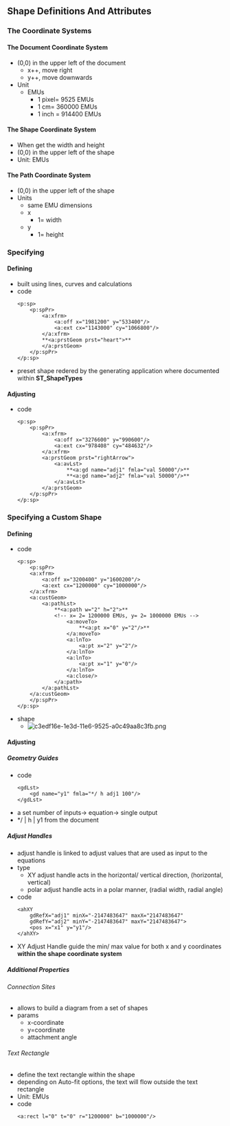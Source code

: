 
## Shape Definitions And Attributes
### The Coordinate Systems
#### The Document Coordinate System
- (0,0) in the upper left of the document
	- x++, move right
	- y++, move downwards
- Unit
	- EMUs
		- 1 pixel= 9525 EMUs
		- 1 cm= 360000 EMUs
		- 1 inch = 914400 EMUs
#### The Shape Coordinate System
- When get the width and height
- (0,0) in the upper left of the shape
- Unit: EMUs
#### The Path Coordinate System
- (0,0) in the upper left of the shape
- Units
	- same EMU dimensions
	- x
		- 1= width
	- y
		- 1= height

### Specifying
#### Defining
- built using lines, curves and calculations
- code
	```
	<p:sp>
		<p:spPr>
			<a:xfrm>
				<a:off x="1981200" y="533400"/>
				<a:ext cx="1143000" cy="1066800"/>
			</a:xfrm>
			**<a:prstGeom prst="heart">**
			</a:prstGeom>
		</p:spPr>
	</p:sp>
	```
- preset shape redered by the generating application where documented within **ST_ShapeTypes**
#### Adjusting
- code
	```
	<p:sp>
		<p:spPr>
			<a:xfrm>
				<a:off x="3276600" y="990600"/>
				<a:ext cx="978408" cy="484632"/>
			</a:xfrm>
			<a:prstGeom prst="rightArrow">
				<a:avLst>
					**<a:gd name="adj1" fmla="val 50000"/>**
					**<a:gd name="adj2" fmla="val 50000"/>**
				</a:avLst>
			</a:prstGeom>
		</p:spPr>
	</p:sp>
	```

### Specifying a Custom Shape
#### Defining
- code
	```
	<p:sp>
		<p:spPr>
		<a:xfrm>
			<a:off x="3200400" y="1600200"/>
			<a:ext cx="1200000" cy="1000000"/>
		</a:xfrm>
		<a:custGeom>
			<a:pathLst>
				**<a:path w="2" h="2">**		
				<!-- x= 2= 1200000 EMUs, y= 2= 1000000 EMUs -->
					<a:moveTo>
						**<a:pt x="0" y="2"/>**
					</a:moveTo>
					<a:lnTo>
						<a:pt x="2" y="2"/>
					</a:lnTo>
					<a:lnTo>
						<a:pt x="1" y="0"/>
					</a:lnTo>
					<a:close/>
				</a:path>
			</a:pathLst>
		</a:custGeom>
		</p:spPr>
	</p:sp>
	```
- shape
	+ ![c3edf16e-1e3d-11e6-9525-a0c49aa8c3fb.png](http://7xsy59.com1.z0.glb.clouddn.com/c3edf16e-1e3d-11e6-9525-a0c49aa8c3fb.png)
#### Adjusting
##### Geometry Guides
- code
	```
	<gdLst>
		<gd name="y1" fmla="*/ h adj1 100"/>
	</gdLst>
	```
- a set number of inputs-> equation-> single output
- */ | h | y1 from the document
##### Adjust Handles
- adjust handle is linked to adjust values that are used as input to the equations
- type
	+ XY adjust handle acts in the horizontal/ vertical direction, (horizontal, vertical)
	+ polar adjust handle acts in a polar manner, (radial width, radial angle)
- code
	```
	<ahXY 
		gdRefX="adj1" minX="-2147483647" maxX="2147483647" 
		gdRefY="adj2" minY="-2147483647" maxY="2147483647">
		<pos x="x1" y="y1"/>
	</ahXY>
	```
- XY Adjust Handle guide the min/ max value for both x and y coordinates **within the shape coordinate system**
##### Additional Properties
###### Connection Sites
- allows to build a diagram from a set of shapes
- params
	+ x-coordinate
	+ y=coordinate
	+ attachment angle
###### Text Rectangle
- define the text rectangle within the shape
- depending on Auto-fit options, the text will flow outside the text rectangle
- Unit: EMUs
- code
	```
	<a:rect l="0" t="0" r="1200000" b="1000000"/>
	```